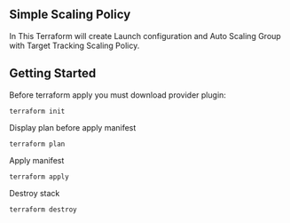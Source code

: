 ## Simple Scaling Policy
In This Terraform will create Launch configuration and Auto Scaling Group with Target Tracking Scaling Policy.


## Getting Started

Before terraform apply you must download provider plugin:

```
terraform init
```

Display plan before apply manifest
```
terraform plan
```

Apply manifest
```
terraform apply
```

Destroy stack
```
terraform destroy
```